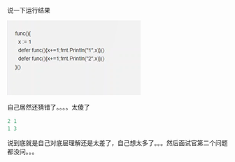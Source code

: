 说一下运行结果

![image-20210306093951952](images/image-20210306093951952.png)

自己居然还猜错了。。。。太傻了

```go
2 1
1 3
```

说到底就是自己对底层理解还是太差了，自己想太多了。。。然后面试官第二个问题都没问。。。





